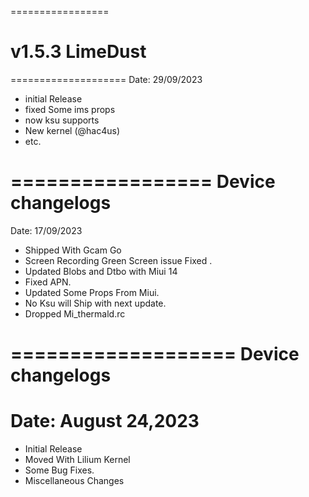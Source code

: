 =================
# v1.5.3 LimeDust
====================
Date: 29/09/2023
- initial Release
- fixed Some ims props
- now ksu supports
- New kernel (@hac4us)
- etc.

=================
Device changelogs
=================
Date: 17/09/2023
- Shipped With Gcam Go
- Screen Recording Green Screen issue Fixed .
- Updated Blobs and Dtbo with Miui 14
- Fixed APN.
- Updated Some Props From Miui.
- No Ksu will Ship with next update.
- Dropped Mi_thermald.rc

===================
Device changelogs
===================
Date: August 24,2023
===================
- Initial Release 
- Moved With Lilium Kernel
- Some Bug Fixes.
- Miscellaneous Changes
